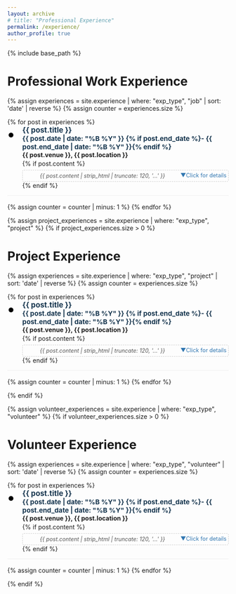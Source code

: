 ```yaml
---
layout: archive
# title: "Professional Experience"
permalink: /experience/
author_profile: true
---
```


{% include base_path %}

<style>
  .experience-list {
    list-style: none;
    margin-left: 0;
    padding-left: 0;
  }
  .experience-item {
    margin-bottom: 1.2em;
    border-bottom: 1px solid #eee;
    padding-bottom: 1em;
    display: flex;
    align-items: flex-start;
  }

  /* Create a proper bullet point container */
  .experience-item::before {
    content: "•";
    color:rgb(0, 0, 0);
    font-weight: bold;
    font-size: 2.5em; /* Make bullet bigger */
    line-height: 1.1em;
    margin-right: 0.5em;
    margin-top: 0; /* Top align the bullet */
    flex-shrink: 0; /* Prevent bullet from shrinking */
  }

  /* Container for all content except bullet */
  .experience-content {
    flex: 1;
  }

  .experience-title {
    font-weight: bold;
    font-size: 1.2em;
    color: #16354e;
    margin-bottom: 0.3em;
  }

  /* Remove the old bullet */
  .experience-title::before {
    content: none;
  }

  .experience-venue {
    font-weight: bold;
    margin-bottom: 0.2em;
  }
  .experience-location {
    color: #666;
    margin-bottom: 0.2em;
  }
  .experience-date {
    color: #888;
    font-style: italic;
    margin-bottom: 0.5em;
  }
  .experience-summary {
    color: #555;
    line-height: 1.4;
    margin-bottom: 0.5em;
    font-style: italic;
  }

  /* Hide summary when expanded */
  .experience-item.active .experience-summary {
    display: none;
  }

  .experience-details {
    display: none;
    margin-top: 0.5em;
    padding: 1em;
    background: #f9f9f9;
    border-left: 3px solid #3177b1;
    border-radius: 0 4px 4px 0;
    animation: slideDown 0.3s ease-out;
    clear: both; /* Clear floated elements above */
    width: 100%;
    box-sizing: border-box;
    /* Override parent styles */
    color: #333; /* Reset text color */
    text-align: left; /* Reset text alignment */
    user-select: text; /* Make text selectable */
    font-size: 1em; /* Reset font size */
  }

  @keyframes slideDown {
    from {
      opacity: 0;
      transform: translateY(-10px);
    }
    to {
      opacity: 1;
      transform: translateY(0);
    }
  }

  .experience-item.active .experience-details {
    display: block;
  }
  .experience-expand {
    cursor: pointer;
    color: #3177b1;
    font-size: 0.9em;
    text-align: center;
    padding: 0.3em;
    border: 1px dashed #ccc;
    border-radius: 4px;
    margin-top: 0.5em;
    transition: all 0.2s ease;
    user-select: none;
    overflow: hidden; /* Clear floated elements */
  }
  .experience-expand:hover {
    background:rgb(192, 179, 179);
    border-color:rgb(29, 53, 73);
  }
  .experience-expand::after {
    content: "";
    display: table;
    clear: both;
  }
  .exp-arrow {
    display: inline-block;
    transition: transform 0.2s ease;
  }
  .experience-item.active .exp-arrow {
    transform: rotate(180deg);
  }

  /* Optional: Update button text when expanded */
  .experience-expand .expand-text::after {
    content: "Click for details";
  }
  .experience-item.active .experience-expand .expand-text::after {
    content: "Click to collapse";
  }
</style>

# Professional Work Experience

<div id="experience-accordion">
  {% assign experiences = site.experience | where: "exp_type", "job" | sort: 'date' | reverse %}
  {% assign counter = experiences.size %}
  <ul class="experience-list">
  {% for post in experiences %}
    <li class="experience-item" data-index="{{ counter }}">
      <div class="experience-content">
        <div class="experience-title">{{ post.title }} <span style="float:right;font-size:0.9em">{{ post.date | date: "%B %Y" }} {% if post.end_date %}- {{ post.end_date | date: "%B %Y" }}{% endif %}</span></div>
        <div class="experience-venue">{{ post.venue }}, {{ post.location }}</div>
        {% if post.content %}
          <div class="experience-expand" onclick="expandExperience(event, {{ counter }})">
            <span class="experience-summary">{{ post.content | strip_html | truncate: 120, '...' }}</span>
            <span class="expand-text" style="float:right"></span> <span class="exp-arrow" style="float:right">&#x25BC;</span>
            <div class="experience-details" id="exp-details-{{ counter }}" onclick="event.stopPropagation();">
              {% if post.content %}<div>{{ post.content | markdownify }}</div>{% endif %}
            </div>
          </div>
        {% endif %}
      </div>
    </li>
    {% assign counter = counter | minus: 1 %}
  {% endfor %}
  </ul>
</div>

{% assign project_experiences = site.experience | where: "exp_type", "project" %}
{% if project_experiences.size > 0 %}

# Project Experience

<div id="experience-accordion">
  {% assign experiences = site.experience | where: "exp_type", "project" | sort: 'date' | reverse %}
  {% assign counter = experiences.size %}
  <ul class="experience-list">
  {% for post in experiences %}
    <li class="experience-item" data-index="{{ counter }}">
      <div class="experience-content">
        <div class="experience-title">{{ post.title }} <span style="float:right;font-size:0.9em">{{ post.date | date: "%B %Y" }} {% if post.end_date %}- {{ post.end_date | date: "%B %Y" }}{% endif %}</span></div>
        <div class="experience-venue">{{ post.venue }}, {{ post.location }}</div>
        {% if post.content %}
          <div class="experience-expand" onclick="expandExperience(event, {{ counter }})">
            <span class="experience-summary">{{ post.content | strip_html | truncate: 120, '...' }}</span>
            <span class="expand-text" style="float:right"></span> <span class="exp-arrow" style="float:right">&#x25BC;</span>
            <div class="experience-details" id="exp-details-{{ counter }}" onclick="event.stopPropagation();">
              {% if post.content %}<div>{{ post.content | markdownify }}</div>{% endif %}
            </div>
          </div>
        {% endif %}
      </div>
    </li>
    {% assign counter = counter | minus: 1 %}
  {% endfor %}
  </ul>
</div>
{% endif %}

{% assign volunteer_experiences = site.experience | where: "exp_type", "volunteer" %}
{% if volunteer_experiences.size > 0 %}

# Volunteer Experience

<div id="experience-accordion">
  {% assign experiences = site.experience | where: "exp_type", "volunteer" | sort: 'date' | reverse %}
  {% assign counter = experiences.size %}
  <ul class="experience-list">
  {% for post in experiences %}
    <li class="experience-item" data-index="{{ counter }}">
      <div class="experience-content">
        <div class="experience-title">{{ post.title }} <span style="float:right;font-size:0.9em">{{ post.date | date: "%B %Y" }} {% if post.end_date %}- {{ post.end_date | date: "%B %Y" }}{% endif %}</span></div>
        <div class="experience-venue">{{ post.venue }}, {{ post.location }}</div>
        {% if post.content %}
          <div class="experience-expand" onclick="expandExperience(event, {{ counter }})">
            <span class="experience-summary">{{ post.content | strip_html | truncate: 120, '...' }}</span>
            <span class="expand-text" style="float:right"></span> <span class="exp-arrow" style="float:right">&#x25BC;</span>
            <div class="experience-details" id="exp-details-{{ counter }}" onclick="event.stopPropagation();">
              {% if post.content %}<div>{{ post.content | markdownify }}</div>{% endif %}
            </div>
          </div>
        {% endif %}
      </div>
    </li>
    {% assign counter = counter | minus: 1 %}
  {% endfor %}
  </ul>
</div>
{% endif %}

<script src="{{ '/assets/js/experience.js' | relative_url }}"></script>
